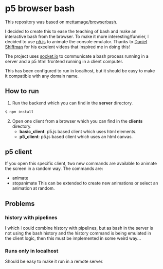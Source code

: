 # p5 browser bash

This repository was based on [mettamage/browserbash](https://github.com/mettamage/browserbash).

I decided to create this to ease the teaching of bash and make an interactive bash from the browser. To make it more interesting/funnier, I decided to use [p5.js](https://p5js.org) to animate the console emulator. Thanks to [Daniel Shiffman](https://www.youtube.com/channel/UCvjgXvBlbQiydffZU7m1_aw) for his excelent videos that inspired me in doing this!

The project uses [socket.io](https://socket.io/) to communicate a bash process running in a server and a p5 html frontend running in a client computer.

This has been configured to run in localhost, but it should be easy to make it compatible with any domain name.

## How to run

1. Run the backend which you can find in the **server** directory.
```bash
$ npm install
```
2. Open one client from a browser which you can find in the **clients** directory.
	- **basic_client**: p5.js based client which uses html elements.
	- **p5_client**: p5.js based client which uses an html canvas.

## p5 client
If you open this specific client, two new commands are available to animate the screen in a random way. The commands are:
- animate
- stopanimate
This can be extended to create new animations or select an animation at random.

## Problems

### history with pipelines
I which I could combine history with pipelines, but as bash in the server is not using the bash history and the history command is being emulated in the client logic, then this must be implemented in some weird way...

### Runs only in localhost
Should be easy to make it run in a remote server.
